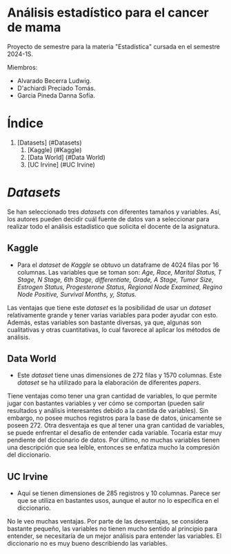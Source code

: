 # Análisis estadístico para el cancer de mama
Proyecto de semestre para la materia "Estadística" cursada en el semestre 2024-1S. 

Miembros: 

- Alvarado Becerra Ludwig.
- D'achiardi Preciado Tomás.
- Garcia Pineda Danna Sofía.

# Índice
1. [Datasets] (#Datasets)
    1. [Kaggle] (#Kaggle)
    2. [Data World] (#Data World)
    3. [UC Irvine] (#UC Irvine)

# *Datasets* <a name="Datasets"></a>
Se han seleccionado tres *datasets* con diferentes tamaños y variables. Así, los autores pueden decidir cuál fuente de datos van a seleccionar para realizar todo el análisis estadístico que
solicita el docente de la asignatura. 

## Kaggle <a name="Kaggle"></a>
- Para el *dataset* de *Kaggle* se obtuvo un dataframe de 4024 filas por 16 columnas. Las variables que se toman son: *Age, Race, Marital Status, T Stage, N Stage, 6th Stage,*
*differentiate, Grade, A Stage, Tumor Size, Estrogen Status, Progesterone Status, Regional Node Examined, Regino Node Positive, Survival Months, y, Status.*

Las ventajas que tiene este *dataset* es la posibilidad de usar un *dataset* relativamente grande y tener varias variables para poder ayudar con esto. Además, estas 
variables son bastante diversas, ya que, algunas son cualitativas y otras cuantitativas, lo cual favorece al aplicar los métodos de análisis.

## Data World <a name="Data World"></a>
- Este *dataset* tiene unas dimensiones de 272 filas y 1570 columnas. Este *dataset* se ha utilizado para la elaboración de diferentes *papers*.

Tiene ventajas como tener una gran cantidad de variables, lo que permite jugar con bastantes variables y ver cómo se comportan (pueden salir resultados y análisis interesantes
debido a la cantida de variables). Sin embargo, no posee muchos registros para la base de datos, únicamente se poseen 272. Otra desventaja es que al tener una gran 
cantidad de variables, se puede enfrentar el desafío de entender cada variable. Tocaría estar muy pendiente del diccionario de datos. Por último, no muchas variables 
tienen una descripción que sea leíble, entonces se enfatiza mucho la compresión del diccionario.

## UC Irvine <a name="UC Irvine"></a>
- Aquí se tienen dimensiones de 285 registros y 10 columnas. Parece ser que se utiliza en bastantes usos, aunque el autor no lo específica en el diccionario.

No le veo muchas ventajas. Por parte de las desventajas, se considera bastante pequeño, las variables no tienen mucho sentido al principio para entender, se necesitaría de 
un mejor análisis para entender las variables. El diccionario no es muy bueno describiendo las variables.
